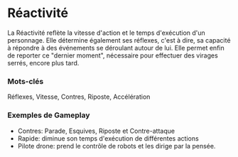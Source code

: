 # Réactivité

La Réactivité reflète la vitesse d'action et le temps d'exécution d'un personnage. Elle détermine également ses réflexes, c'est à dire, sa capacité à répondre à des événements se déroulant autour de lui. Elle permet enfin de reporter ce "dernier moment", nécessaire pour effectuer des virages serrés, encore plus tard. 

### Mots-clés
Réflexes, Vitesse, Contres, Riposte, Accélération

### Exemples de Gameplay
- Contres: Parade, Esquives, Riposte et Contre-attaque
- Rapide: diminue son temps d'exécution de différentes actions
- Pilote drone: prend le contrôle de robots et les dirige par la pensée.
